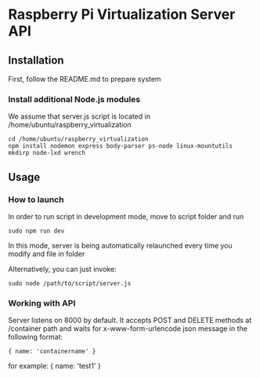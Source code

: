 # Raspberry Pi Virtualization Server API

## Installation

First, follow the README.md to prepare system

### Install additional Node.js modules

We assume that server.js script is located in /home/ubuntu/raspberry_virtualization

```
cd /home/ubuntu/raspberry_virtualization
npm install nodemon express body-parser ps-node linux-mountutils mkdirp node-lxd wrench

```

## Usage
### How to launch
In order to run script in development mode, move to script folder and run

```
sudo npm run dev
```

In this mode, server is being automatically relaunched every time you modify and file in folder

Alternatively, you can just invoke:
```
sudo node /path/to/script/server.js
```

### Working with API

Server listens on 8000 by default. It accepts POST and DELETE methods at /container path and waits for x-www-form-urlencode json message in the following format:
```
{ name: 'containername' }
```
for example:
{ name: 'test1' }




